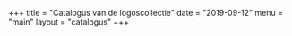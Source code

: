 +++
title = "Catalogus van de logoscollectie"
date = "2019-09-12"
menu = "main"
layout = "catalogus"
+++

